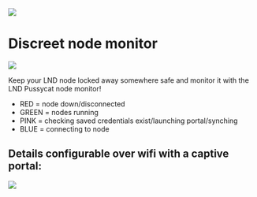 <img src="https://i.imgur.com/JVv86hR.png">

# Discreet node monitor 

<img src="https://i.imgur.com/rROvhIL.jpg">

Keep your LND node locked away somewhere safe and monitor it with the LND Pussycat node monitor!

* RED = node down/disconnected
* GREEN = nodes running
* PINK = checking saved credentials exist/launching portal/synching
* BLUE = connecting to node 


## Details configurable over wifi with a captive portal:

<img src="https://i.imgur.com/CIvCVxS.png">

